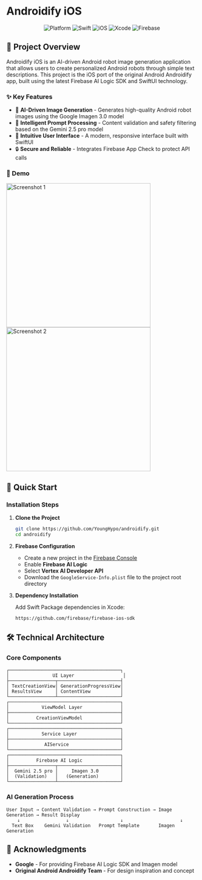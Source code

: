 # Androidify iOS

<div align="center">
  <img src="https://img.shields.io/badge/Platform-iOS-blue.svg" alt="Platform">
  <img src="https://img.shields.io/badge/Swift-5.9+-orange.svg" alt="Swift">
  <img src="https://img.shields.io/badge/iOS-15.0+-green.svg" alt="iOS">
  <img src="https://img.shields.io/badge/Xcode-16.2+-blue.svg" alt="Xcode">
  <img src="https://img.shields.io/badge/Firebase-AI%20Logic-yellow.svg" alt="Firebase">
</div>

## 📱 Project Overview

Androidify iOS is an AI-driven Android robot image generation application that allows users to create personalized Android robots through simple text descriptions. This project is the iOS port of the original Android Androidify app, built using the latest Firebase AI Logic SDK and SwiftUI technology.

### ✨ Key Features

- 🤖 **AI-Driven Image Generation** - Generates high-quality Android robot images using the Google Imagen 3.0 model
- 🎨 **Intelligent Prompt Processing** - Content validation and safety filtering based on the Gemini 2.5 pro model
- 🎯 **Intuitive User Interface** - A modern, responsive interface built with SwiftUI
- 🔒 **Secure and Reliable** - Integrates Firebase App Check to protect API calls

### 🎤 Demo

<p>
  <img src="https://github.com/user-attachments/assets/e61d8190-d5c9-4dfe-a267-34c979e14e2b" alt="Screenshot 1" width="380"/>
  <img src="https://github.com/user-attachments/assets/c2f7e5a8-8cc5-4f27-a20f-c0c563e2003c" alt="Screenshot 2" width="380"/>
</p>

## 🚀 Quick Start

### Installation Steps

1. **Clone the Project**
   ```bash
   git clone https://github.com/YoungHypo/androidify.git
   cd androidify
   ```

2. **Firebase Configuration**
   - Create a new project in the [Firebase Console](https://console.firebase.google.com/)
   - Enable **Firebase AI Logic**
   - Select **Vertex AI Developer API**
   - Download the `GoogleService-Info.plist` file to the project root directory

3. **Dependency Installation**
   
   Add Swift Package dependencies in Xcode:
   ```
   https://github.com/firebase/firebase-ios-sdk
   ```

## 🛠 Technical Architecture

### Core Components

```
┌─────────────────────────────────────────┐
│                UI Layer                  │
├─────────────────┬───────────────────────┤
│ TextCreationView│ GenerationProgressView│
│ ResultsView     │ ContentView           │
└─────────────────┴───────────────────────┘
┌─────────────────────────────────────────┐
│            ViewModel Layer              │
├─────────────────────────────────────────┤
│          CreationViewModel              │
└─────────────────────────────────────────┘
┌─────────────────────────────────────────┐
│            Service Layer                │
├─────────────────────────────────────────┤
│             AIService                   │
└─────────────────────────────────────────┘
┌─────────────────────────────────────────┐
│          Firebase AI Logic              │
├─────────────────┬───────────────────────┤
│  Gemini 2.5 pro │     Imagen 3.0        │
│  (Validation)   │   (Generation)        │
└─────────────────┴───────────────────────┘
```

### AI Generation Process

```
User Input → Content Validation → Prompt Construction → Image Generation → Result Display
    ↓                 ↓                   ↓                     ↓
  Text Box    Gemini Validation   Prompt Template       Imagen Generation
```

## 🙏 Acknowledgments

- **Google** - For providing Firebase AI Logic SDK and Imagen model
- **Original Android Androidify Team** - For design inspiration and concept

